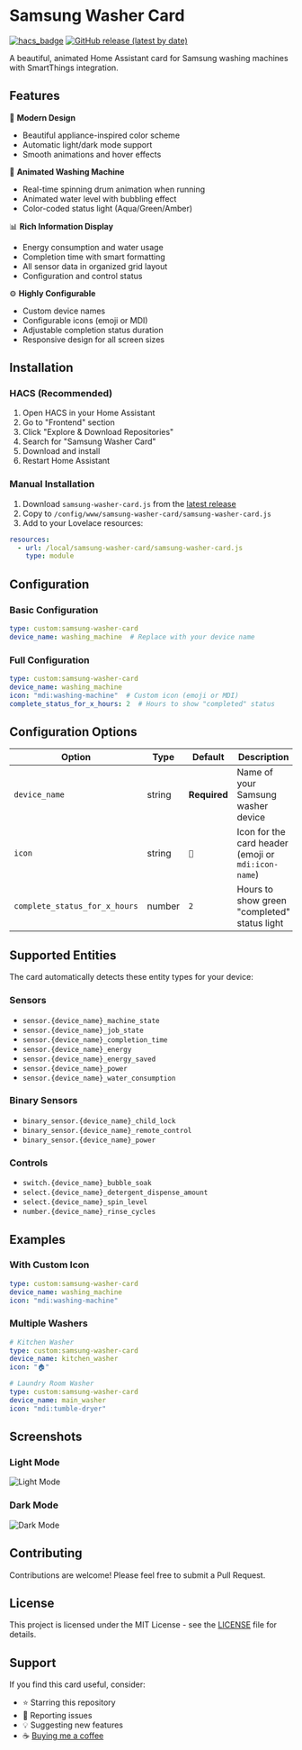 # Samsung Washer Card

[![hacs_badge](https://img.shields.io/badge/HACS-Custom-orange.svg)](https://github.com/custom-components/hacs)
[![GitHub release (latest by date)](https://img.shields.io/github/v/release/yourusername/samsung-washer-card)](https://github.com/raulpetruta/samsung-washer-card)

A beautiful, animated Home Assistant card for Samsung washing machines with SmartThings integration.

## Features

🎨 **Modern Design**
- Beautiful appliance-inspired color scheme
- Automatic light/dark mode support
- Smooth animations and hover effects

🔄 **Animated Washing Machine**
- Real-time spinning drum animation when running
- Animated water level with bubbling effect
- Color-coded status light (Aqua/Green/Amber)

📊 **Rich Information Display**
- Energy consumption and water usage
- Completion time with smart formatting
- All sensor data in organized grid layout
- Configuration and control status

⚙️ **Highly Configurable**
- Custom device names
- Configurable icons (emoji or MDI)
- Adjustable completion status duration
- Responsive design for all screen sizes

## Installation

### HACS (Recommended)

1. Open HACS in your Home Assistant
2. Go to "Frontend" section
3. Click "Explore & Download Repositories"
4. Search for "Samsung Washer Card"
5. Download and install
6. Restart Home Assistant

### Manual Installation

1. Download `samsung-washer-card.js` from the [latest release](https://github.com/yourusername/samsung-washer-card/releases)
2. Copy to `/config/www/samsung-washer-card/samsung-washer-card.js`
3. Add to your Lovelace resources:

```yaml
resources:
  - url: /local/samsung-washer-card/samsung-washer-card.js
    type: module
```

## Configuration

### Basic Configuration

```yaml
type: custom:samsung-washer-card
device_name: washing_machine  # Replace with your device name
```

### Full Configuration

```yaml
type: custom:samsung-washer-card
device_name: washing_machine
icon: "mdi:washing-machine"  # Custom icon (emoji or MDI)
complete_status_for_x_hours: 2  # Hours to show "completed" status
```

## Configuration Options

| Option | Type | Default | Description |
|--------|------|---------|-------------|
| `device_name` | string | **Required** | Name of your Samsung washer device |
| `icon` | string | `🧺` | Icon for the card header (emoji or `mdi:icon-name`) |
| `complete_status_for_x_hours` | number | `2` | Hours to show green "completed" status light |

## Supported Entities

The card automatically detects these entity types for your device:

### Sensors
- `sensor.{device_name}_machine_state`
- `sensor.{device_name}_job_state`
- `sensor.{device_name}_completion_time`
- `sensor.{device_name}_energy`
- `sensor.{device_name}_energy_saved`
- `sensor.{device_name}_power`
- `sensor.{device_name}_water_consumption`

### Binary Sensors
- `binary_sensor.{device_name}_child_lock`
- `binary_sensor.{device_name}_remote_control`
- `binary_sensor.{device_name}_power`

### Controls
- `switch.{device_name}_bubble_soak`
- `select.{device_name}_detergent_dispense_amount`
- `select.{device_name}_spin_level`
- `number.{device_name}_rinse_cycles`

## Examples

### With Custom Icon

```yaml
type: custom:samsung-washer-card
device_name: washing_machine
icon: "mdi:washing-machine"
```

### Multiple Washers

```yaml
# Kitchen Washer
type: custom:samsung-washer-card
device_name: kitchen_washer
icon: "🏠"

# Laundry Room Washer  
type: custom:samsung-washer-card
device_name: main_washer
icon: "mdi:tumble-dryer"
```

## Screenshots

### Light Mode
![Light Mode](screenshots/eye-burn-mode.png)

### Dark Mode
![Dark Mode](screenshots/dark-mode.png)

## Contributing

Contributions are welcome! Please feel free to submit a Pull Request.

## License

This project is licensed under the MIT License - see the [LICENSE](LICENSE) file for details.

## Support

If you find this card useful, consider:
- ⭐ Starring this repository
- 🐛 Reporting issues
- 💡 Suggesting new features
- ☕ [Buying me a coffee](https://buymeacoffee.com/raulpetruta)
